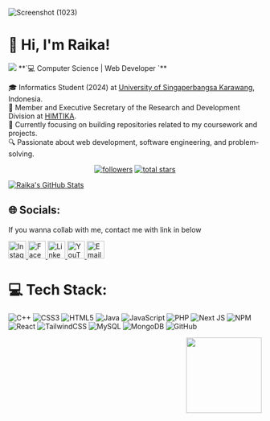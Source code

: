 ![Screenshot (1023)](https://github.com/user-attachments/assets/a85c1024-4924-40b2-98e7-c137fbe6cdc0)

# 👋 Hi, I'm Raika!

<img src="https://img.shields.io/badge/Name-Raika-00FFFF?style=flat-square" />  
**`💻 Computer Science | Web Developer `**

🎓 Informatics Student (2024) at [University of Singaperbangsa Karawang](https://www.unsika.ac.id/), Indonesia.<br/>
📌 Member and Executive Secretary of the Research and Development Division at [HIMTIKA](https://himtika.cs.unsika.ac.id/).<br/>
🚀 Currently focusing on building repositories related to my coursework and projects.<br/>
🔍 Passionate about web development, software engineering, and problem-solving.<br/>

<p align="center">
      <a href="https://github.com/raikamaulana?tab=followers">
         <img alt="followers" title="Follow me on Github" src="https://custom-icon-badges.demolab.com/github/followers/raikamaulana?color=236ad3&labelColor=1155ba&style=for-the-badge&logo=person-add&label=Follow&logoColor=white"/></a>
      <a href="https://github.com/raikamaulana?tab=repositories&sort=stargazers">
         <img alt="total stars" title="Total stars on GitHub" src="https://custom-icon-badges.demolab.com/github/stars/raikamaulana?color=55960c&style=for-the-badge&labelColor=488207&logo=star"/></a>

[![Raika's GitHub Stats](https://github-readme-stats.vercel.app/api?username=raikamaulana&show_icons=true&theme=default)](https://github.com/raikamaulana?tab=repositories)
   </p>

## 🌐 Socials:
If you wanna collab with me, contact me with link in below
<div align="left">
  <a href="https://www.instagram.com/raidwpa" target="_blank">
    <img src="https://img.shields.io/static/v1?message=Instagram&logo=instagram&label=&color=E4405F&logoColor=white&labelColor=&style=for-the-badge" height="35" alt="Instagram" />
  </a>
  <a href="https://www.facebook.com/Yuuira" target="_blank">
    <img src="https://img.shields.io/static/v1?message=Facebook&logo=facebook&label=&color=1877F2&logoColor=white&labelColor=&style=for-the-badge" height="35" alt="Facebook" />
  </a>
  <a href="https://www.linkedin.com/in/raika-maulana-dwi-putra-871707326" target="_blank">
    <img src="https://img.shields.io/static/v1?message=LinkedIn&logo=linkedin&label=&color=0077B5&logoColor=white&labelColor=&style=for-the-badge" height="35" alt="LinkedIn" />
  </a>
  <a href="https://www.youtube.com/@raikamaulana600" target="_blank">
    <img src="https://img.shields.io/static/v1?message=YouTube&logo=youtube&label=&color=FF0000&logoColor=white&labelColor=&style=for-the-badge" height="35" alt="YouTube" />
  </a>
  <a href="mailto:raikamaulana40@gmail.com" target="_blank">
    <img src="https://img.shields.io/static/v1?message=Email&logo=gmail&label=&color=D14836&logoColor=white&labelColor=&style=for-the-badge" height="35" alt="Email" />
  </a>
</div>

# 💻 Tech Stack:
![C++](https://img.shields.io/badge/c++-%2300599C.svg?style=for-the-badge&logo=c%2B%2B&logoColor=white) ![CSS3](https://img.shields.io/badge/css3-%231572B6.svg?style=for-the-badge&logo=css3&logoColor=white) ![HTML5](https://img.shields.io/badge/html5-%23E34F26.svg?style=for-the-badge&logo=html5&logoColor=white) ![Java](https://img.shields.io/badge/java-%23ED8B00.svg?style=for-the-badge&logo=openjdk&logoColor=white) ![JavaScript](https://img.shields.io/badge/javascript-%23323330.svg?style=for-the-badge&logo=javascript&logoColor=%23F7DF1E) ![PHP](https://img.shields.io/badge/php-%23777BB4.svg?style=for-the-badge&logo=php&logoColor=white) ![Next JS](https://img.shields.io/badge/Next-black?style=for-the-badge&logo=next.js&logoColor=white) ![NPM](https://img.shields.io/badge/NPM-%23CB3837.svg?style=for-the-badge&logo=npm&logoColor=white) ![React](https://img.shields.io/badge/react-%2320232a.svg?style=for-the-badge&logo=react&logoColor=%2361DAFB) ![TailwindCSS](https://img.shields.io/badge/tailwindcss-%2338B2AC.svg?style=for-the-badge&logo=tailwind-css&logoColor=white) ![MySQL](https://img.shields.io/badge/mysql-4479A1.svg?style=for-the-badge&logo=mysql&logoColor=white) ![MongoDB](https://img.shields.io/badge/MongoDB-%234ea94b.svg?style=for-the-badge&logo=mongodb&logoColor=white) ![GitHub](https://img.shields.io/badge/github-%23121011.svg?style=for-the-badge&logo=github&logoColor=white)

<img align="right" height="150" src="https://github.com/user-attachments/assets/38ca48fc-cb3c-4745-991a-388873d0b2fb" />
